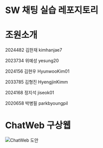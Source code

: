 # SW 채팅 실습 레포지토리


# 조원소개

2024482 김한재 kimhanjae7

2023734 위예성 yesung20

2024156 김현우 HyunwooKim01

2033785 김형진 HyengjinKimm

2024168 정지석 jiseok01

2020658 박병필 parkbyoungpil

# ChatWeb 구상웹

![ChatWeb 도안](https://github.com/Kimhanjae7/sw_chat_system/assets/126743737/0e735a68-afa2-431e-9fe2-a7bf74709e3b)
